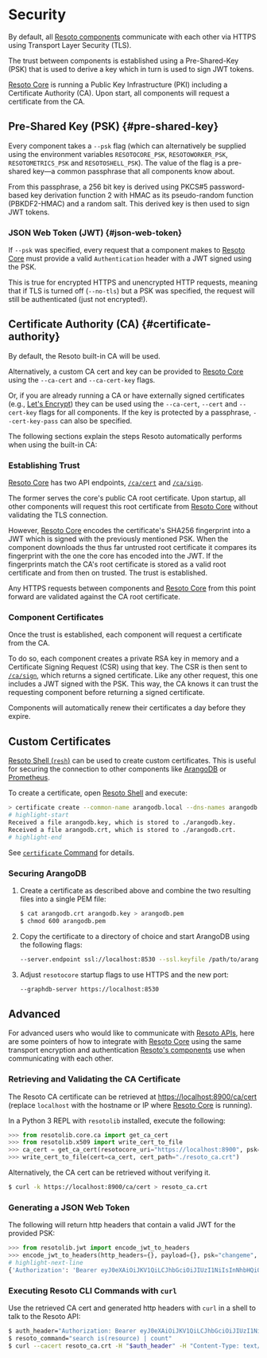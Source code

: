 # Security

By default, all [Resoto components](./components/index.md) communicate with each other via HTTPS using Transport Layer Security (TLS).

The trust between components is established using a Pre-Shared-Key (PSK) that is used to derive a key which in turn is used to sign JWT tokens.

[Resoto Core](./components/core.md) is running a Public Key Infrastructure (PKI) including a Certificate Authority (CA). Upon start, all components will request a certificate from the CA.

## Pre-Shared Key (PSK) {#pre-shared-key}

Every component takes a `--psk` flag (which can alternatively be supplied using the environment variables `RESOTOCORE_PSK`, `RESOTOWORKER_PSK`, `RESOTOMETRICS_PSK` and `RESOTOSHELL_PSK`). The value of the flag is a pre-shared key—a common passphrase that all components know about.

From this passphrase, a 256 bit key is derived using PKCS#5 password-based key derivation function 2 with HMAC as its pseudo-random function (PBKDF2-HMAC) and a random salt. This derived key is then used to sign JWT tokens.

### JSON Web Token (JWT) {#json-web-token}

If `--psk` was specified, every request that a component makes to [Resoto Core](./components/core.md) must provide a valid `Authentication` header with a JWT signed using the PSK.

This is true for encrypted HTTPS and unencrypted HTTP requests, meaning that if TLS is turned off (`--no-tls`) but a PSK was specified, the request will still be authenticated (just not encrypted!).

## Certificate Authority (CA) {#certificate-authority}

By default, the Resoto built-in CA will be used.

Alternatively, a custom CA cert and key can be provided to [Resoto Core](./components/core.md) using the `--ca-cert` and `--ca-cert-key` flags.

Or, if you are already running a CA or have externally signed certificates (e.g., [Let's Encrypt](https://letsencrypt.org)) they can be used using the `--ca-cert`, `--cert` and `--cert-key` flags for all components. If the key is protected by a passphrase, `--cert-key-pass` can also be specified.

The following sections explain the steps Resoto automatically performs when using the built-in CA:

### Establishing Trust

[Resoto Core](./components/core.md) has two API endpoints, [`/ca/cert`](./api/retrieve-the-certificate-authorities-public-certificate) and [`/ca/sign`](./api/sign-a-certificate-request).

The former serves the core's public CA root certificate. Upon startup, all other components will request this root certificate from [Resoto Core](./components/core.md) without validating the TLS connection.

However, [Resoto Core](./components/core.md) encodes the certificate's SHA256 fingerprint into a JWT which is signed with the previously mentioned PSK. When the component downloads the thus far untrusted root certificate it compares its fingerprint with the one the core has encoded into the JWT. If the fingerprints match the CA's root certificate is stored as a valid root certificate and from then on trusted. The trust is established.

Any HTTPS requests between components and [Resoto Core](./components/core.md) from this point forward are validated against the CA root certificate.

### Component Certificates

Once the trust is established, each component will request a certificate from the CA.

To do so, each component creates a private RSA key in memory and a Certificate Signing Request (CSR) using that key. The CSR is then sent to [`/ca/sign`](./api/sign-a-certificate-request), which returns a signed certificate. Like any other request, this one includes a JWT signed with the PSK. This way, the CA knows it can trust the requesting component before returning a signed certificate.

Components will automatically renew their certificates a day before they expire.

## Custom Certificates

[Resoto Shell (`resh`)](./components/shell.md) can be used to create custom certificates. This is useful for securing the connection to other components like [ArangoDB](https://arangodb.com) or [Prometheus](https://prometheus.io).

To create a certificate, open [Resoto Shell](./components/shell.md) and execute:

```bash
> certificate create --common-name arangodb.local --dns-names arangodb.local localhost --ip-addresses 127.0.0.1
# highlight-start
​Received a file arangodb.key, which is stored to ./arangodb.key.
​Received a file arangodb.crt, which is stored to ./arangodb.crt.
# highlight-end
```

See [`certificate` Command](./cli/setup-commands/certificate.md) for details.

### Securing ArangoDB

1. Create a certificate as described above and combine the two resulting files into a single PEM file:

   ```bash
   $ cat arangodb.crt arangodb.key > arangodb.pem
   $ chmod 600 arangodb.pem
   ```

2. Copy the certificate to a directory of choice and start ArangoDB using the following flags:

   ```bash
   --server.endpoint ssl://localhost:8530 --ssl.keyfile /path/to/arangodb.pem
   ```

3. Adjust `resotocore` startup flags to use HTTPS and the new port:

   ```bash
   --graphdb-server https://localhost:8530
   ```

## Advanced

For advanced users who would like to communicate with [Resoto APIs](./api/index.md), here are some pointers of how to integrate with [Resoto Core](./components/core.md) using the same transport encryption and authentication [Resoto's components](./components/index.md) use when communicating with each other.

### Retrieving and Validating the CA Certificate

The Resoto CA certificate can be retrieved at <https://localhost:8900/ca/cert> (replace `localhost` with the hostname or IP where [Resoto Core](./components/core.md) is running).

In a Python 3 REPL with `resotolib` installed, execute the following:

```python
>>> from resotolib.core.ca import get_ca_cert
>>> from resotolib.x509 import write_cert_to_file
>>> ca_cert = get_ca_cert(resotocore_uri="https://localhost:8900", psk="changeme")
>>> write_cert_to_file(cert=ca_cert, cert_path="./resoto_ca.crt")
```

Alternatively, the CA cert can be retrieved without verifying it.

```bash
$ curl -k https://localhost:8900/ca/cert > resoto_ca.crt
```

### Generating a JSON Web Token

The following will return http headers that contain a valid JWT for the provided PSK:

```python
>>> from resotolib.jwt import encode_jwt_to_headers
>>> encode_jwt_to_headers(http_headers={}, payload={}, psk="changeme", expire_in=3600)
# highlight-next-line
​{'Authorization': 'Bearer eyJ0eXAiOiJKV1QiLCJhbGciOiJIUzI1NiIsInNhbHQiOiJuSVEzU3M5TGVNS1JHYUNQUEJxMnlBPT0ifQ.eyJleHAiOjE2NDkzNzI1MTR9.KXAmijfSsV-taO3890qJNzXKXng1u38eU6PTrDYTgVs'}
```

### Executing Resoto CLI Commands with `curl`

Use the retrieved CA cert and generated http headers with `curl` in a shell to talk to the Resoto API:

```bash
$ auth_header="Authorization: Bearer eyJ0eXAiOiJKV1QiLCJhbGciOiJIUzI1NiIsInNhbHQiOiJuSVEzU3M5TGVNS1JHYUNQUEJxMnlBPT0ifQ.eyJleHAiOjE2NDkzNzI1MTR9.KXAmijfSsV-taO3890qJNzXKXng1u38eU6PTrDYTgVs"
$ resoto_command="search is(resource) | count"
$ curl --cacert resoto_ca.crt -H "$auth_header" -H "Content-Type: text/plain" -H "Accept: application/json" -X POST -d "$resoto_command" https://localhost:8900/cli/execute
```
